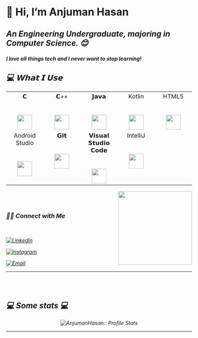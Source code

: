 # 👋 Hi, I’m  Anjuman Hasan 
## <p><em>An Engineering Undergraduate, majoring in Computer Science. 😊
#### <p> I love all things tech and I never want to stop learning!</p>

## 💻 𝗪𝗵𝗮𝘁 𝗜 𝗨𝘀𝗲
<table>
  <tbody>
    <tr valign="top">
      <td width="20%" align="center">
        <span>𝗖</span><br><br><br>
         <img height="40px" src="https://cdn.svgporn.com/logos/c.svg"> 
      </td>
      <td width="20%" align="center">
        <span>𝗖++</span><br><br><br>
       <img height="40px" src="https://cdn.svgporn.com/logos/c-plusplus.svg">
      </td>
      <td width="20%" align="center">
        <span>𝗝𝗮𝘃𝗮</span><br><br><br>
        <img height="40px" src="https://cdn.svgporn.com/logos/java.svg">
      </td>
      <td width="20%" align="center">
        <span>  Kotlin  </span><br><br><br>
        <img height="40px" src="https://cdn.svgporn.com/logos/kotlin.svg">
      </td>
      <td width="20%" align="center">
        <span>HTML5</span><br><br><br>
       <img height="40px" src="https://cdn.svgporn.com/logos/html-5.svg">
      </td>
    </tr>
    <tr valign="top">
      <td width="20%" align="center">
        <span>Android Studio</span><br><br><br>
        <img height="40px" src="https://cdn.svgporn.com/logos/android-icon.svg">
      </td>
      <td width="20%" align="center">
        <span>𝗚𝗶𝘁</span><br><br><br>
        <img height="40px" src="https://cdn.svgporn.com/logos/git-icon.svg">
      </td>
      <td width="20%" align="center">
        <span>𝗩𝗶𝘀𝘂𝗮𝗹 𝗦𝘁𝘂𝗱𝗶𝗼 𝗖𝗼𝗱𝗲</span><br><br><br>
        <img height="40px" src="https://cdn.svgporn.com/logos/visual-studio-code.svg">
      </td>
     <td width="20%" align="center">
        <span>IntelliJ</span><br><br><br>
        <img height="40px" src="https://cdn.svgporn.com/logos/intellij-idea.svg"> 
      </td>
    </tr>
  </tbody>
</table>

<img align='right' src="https://media.giphy.com/media/ieyl9zmCjO4b4t6qoY/giphy.gif" width="200">

</br></br>

<h3> 🤝🏻 Connect with Me </h3>

<br>

<p align="center">

<a href="https://www.linkedin.com/in/anjuman-hasan"><img alt="LinkedIn" src="https://img.shields.io/badge/LinkedIn-Anjuman%20Hasan-blue?style=flat-square&logo=linkedin"></a>

<a href="https://www.instagram.com/anjjuu_/"><img alt="Instagram" src="https://img.shields.io/badge/Instagram-anjjuu-black?style=flat-square&logo=instagram"></a>

<a href="mailto:anju2084@gmail.com"><img alt="Email" src="https://img.shields.io/badge/Email-anju2084@gmail.com-blue?style=flat-square&logo=gmail"></a>

</p>

---

</br></br>
<h2>💻 Some stats 💻</h2>


<p align="center"><img src="https://github-readme-stats.vercel.app/api?username=AnjumanHasan&show_icons=true&theme=synthwave" alt="AnjumanHasan:: Profile Stats" /></p>

---
